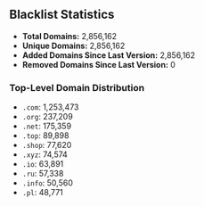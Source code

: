 ## Blacklist Statistics

- **Total Domains:** 2,856,162
- **Unique Domains:** 2,856,162
- **Added Domains Since Last Version:** 2,856,162
- **Removed Domains Since Last Version:** 0

### Top-Level Domain Distribution

-  `.com`: 1,253,473
-  `.org`: 237,209
-  `.net`: 175,359
-  `.top`: 89,898
-  `.shop`: 77,620
-  `.xyz`: 74,574
-  `.io`: 63,891
-  `.ru`: 57,338
-  `.info`: 50,560
-  `.pl`: 48,771
